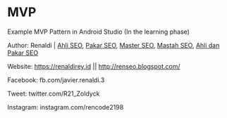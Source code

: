 # MVP
Example MVP Pattern in Android Studio (In the learning phase)

Author: Renaldi | <a href='https://renaldirey.id/ahli-dan-pakar-seo-indonesia/' title='Ahli SEO'>Ahli SEO</a>, <a href='https://renaldirey.id/ahli-dan-pakar-seo-indonesia/' title='Pakar SEO'>Pakar SEO</a>, <a href='https://renaldirey.id/ahli-dan-pakar-seo-indonesia/' title='Master SEO'>Master SEO</a>, <a href='https://renaldirey.id/ahli-dan-pakar-seo-indonesia/' title='Mastah SEO'>Mastah SEO</a>, <a href='https://renaldirey.id/ahli-dan-pakar-seo-indonesia/' title='Ahli dan Pakar SEO'>Ahli dan Pakar SEO</a>

Website: https://renaldirey.id || http://renseo.blogspot.com/

Facebook: fb.com/javier.renaldi.3

Tweet: twitter.com/R21_Zoldyck

Instagram: instagram.com/rencode2198